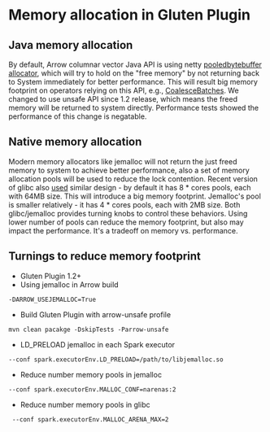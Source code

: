 # Memory allocation in Gluten Plugin

## Java memory allocation
By default, Arrow columnar vector Java API is using netty [pooledbytebuffer allocator](https://github.com/apache/arrow/blob/master/java/memory/memory-netty/src/main/java/io/netty/buffer/PooledByteBufAllocatorL.java), which will try to hold on the "free memory" by not returning back to System immediately for better performance. This will result big memory footprint on operators relying on this API, e.g., [CoalesceBatches](https://github.com/oap-project/gazelle_plugin/blob/master/native-sql-engine/core/src/main/scala/com/intel/oap/execution/CoalesceBatchesExec.scala). We changed to use unsafe API since 1.2 release, which means the freed memory will be returned to system directly. Performance tests showed the performance of this change is negatable. 

## Native memory allocation
Modern memory allocators like jemalloc will not return the just freed memory to system to achieve better performance, also a set of memory allocation pools will be used to reduce the lock contention. Recent version of glibc also [used](https://sourceware.org/bugzilla/show_bug.cgi?id=11261) similar design - by default it has 8 * cores pools, each with 64MB size. This will introduce a big memory footprint. Jemalloc's pool is smaller relatively - it has 4 * cores pools, each with 2MB size. Both glibc/jemalloc provides turning knobs to control these behaviors. Using lower number of pools can reduce the memory footprint, but also may impact the performance. It's a tradeoff on memory vs. performance.

## Turnings to reduce memory footprint

- Gluten Plugin 1.2+
- Using jemalloc in Arrow build
```
-DARROW_USEJEMALLOC=True
```
- Build Gluten Plugin with arrow-unsafe profile
```
mvn clean pacakge -DskipTests -Parrow-unsafe
```
- LD_PRELOAD jemalloc in each Spark executor
```
--conf spark.executorEnv.LD_PRELOAD=/path/to/libjemalloc.so
```
- Reduce number memory pools in jemalloc
```
--conf spark.executorEnv.MALLOC_CONF=narenas:2
```
- Reduce number memory pools in glibc
```
 --conf spark.executorEnv.MALLOC_ARENA_MAX=2
```
